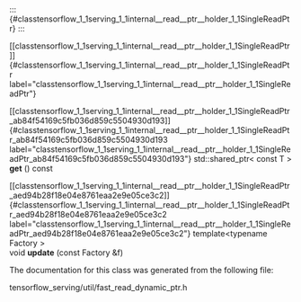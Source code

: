 ::: {#classtensorflow_1_1serving_1_1internal__read__ptr__holder_1_1SingleReadPtr}
:::

[\[classtensorflow\_1\_1serving\_1\_1internal\_\_read\_\_ptr\_\_holder\_1\_1SingleReadPtr\]]{#classtensorflow_1_1serving_1_1internal__read__ptr__holder_1_1SingleReadPtr
label="classtensorflow_1_1serving_1_1internal__read__ptr__holder_1_1SingleReadPtr"}

[\[classtensorflow\_1\_1serving\_1\_1internal\_\_read\_\_ptr\_\_holder\_1\_1SingleReadPtr\_ab84f54169c5fb036d859c5504930d193\]]{#classtensorflow_1_1serving_1_1internal__read__ptr__holder_1_1SingleReadPtr_ab84f54169c5fb036d859c5504930d193
label="classtensorflow_1_1serving_1_1internal__read__ptr__holder_1_1SingleReadPtr_ab84f54169c5fb036d859c5504930d193"}
std::shared\_ptr$<$ const T $>$ **get** () const

[\[classtensorflow\_1\_1serving\_1\_1internal\_\_read\_\_ptr\_\_holder\_1\_1SingleReadPtr\_aed94b28f18e04e8761eaa2e9e05ce3c2\]]{#classtensorflow_1_1serving_1_1internal__read__ptr__holder_1_1SingleReadPtr_aed94b28f18e04e8761eaa2e9e05ce3c2
label="classtensorflow_1_1serving_1_1internal__read__ptr__holder_1_1SingleReadPtr_aed94b28f18e04e8761eaa2e9e05ce3c2"}
template$<$typename Factory $>$ \
void **update** (const Factory &f)

The documentation for this class was generated from the following file:

tensorflow\_serving/util/fast\_read\_dynamic\_ptr.h

